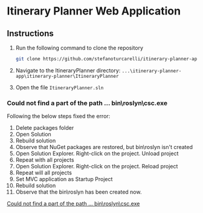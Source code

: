# Itinerary Planner Web Application

## Instructions

1. Run the following command to clone the repository
    ```bash
    git clone https://github.com/stefanoturcarelli/itinerary-planner-app.git
    ```

2. Navigate to the ItineraryPlanner directory: `...\itinerary-planner-app\itinerary-planner\ItineraryPlanner`

3. Open the file `ItineraryPlanner.sln`


### Could not find a part of the path ... bin\roslyn\csc.exe

Following the below steps fixed the error:

1. Delete packages folder
2. Open Solution
3. Rebuild solution
4. Observe that NuGet packages are restored, but bin\roslyn isn't created
5. Open Solution Explorer. Right-click on the project. Unload project
6. Repeat with all projects
8. Open Solution Explorer. Right-click on the project. Reload project
9. Repeat will all projects
10. Set MVC application as Startup Project
11. Rebuild solution
12. Observe that the bin\roslyn has been created now.

[Could not find a part of the path ... bin\roslyn\csc.exe](https://stackoverflow.com/questions/32780315/could-not-find-a-part-of-the-path-bin-roslyn-csc-exe#:~:text=Too%20late%20for,been%20created%20now.)
